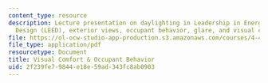 ```yaml
---
content_type: resource
description: Lecture presentation on daylighting in Leadership in Energy and Environmental
  Design (LEED), exterior views, occupant behavior, glare, and visual comfort.
file: https://ol-ocw-studio-app-production.s3.amazonaws.com/courses/4-430-daylighting-spring-2012/2f239fe79844e18e59ad343fc8ab0903_MIT4_430S12_lec13.pdf
file_type: application/pdf
resourcetype: Document
title: Visual Comfort & Occupant Behavior
uid: 2f239fe7-9844-e18e-59ad-343fc8ab0903
---
```

